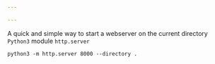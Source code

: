 ```yaml
---

---
```


A quick and simple way to start a webserver on the current directory `Python3` module `http.server`

`python3 -m http.server 8000 --directory .`
  